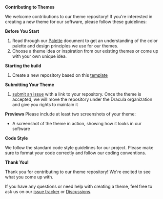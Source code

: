 **Contributing to Themes**

We welcome contributions to our theme repository! If you're interested in creating a new theme for our software, please follow these guidelines:

**Before You Start**

1. Read through our [Palette](./Palette/README.md) document to get an understanding of the color palette and design principles we use for our themes.
2. Choose a theme idea or inspiration from our existing themes or come up with your own unique idea.

**Starting the build**
1. Create a new repository based on this [template](https://github.com/BlossomTheme/Template.git)

**Submitting Your Theme**
1. [submit an issue](https://github.com/BlossomTheme/BlossomTheme/issues/new) with a link to your repository. Once the theme is accepted, we will move the repository under the Dracula organization and give you rights to maintain it

**Previews**
Please include at least two screenshots of your theme:

* A screenshot of the theme in action, showing how it looks in our software

**Code Style**

We follow the standard code style guidelines for our project. Please make sure to format your code correctly and follow our coding conventions.

**Thank You!**

Thank you for contributing to our theme repository! We're excited to see what you come up with.

If you have any questions or need help with creating a theme, feel free to ask us on our [issue tracker](https://github.com/BlossomTheme/BlossomTheme/issues) or [Discussions](https://github.com/orgs/BlossomTheme/discussions).
